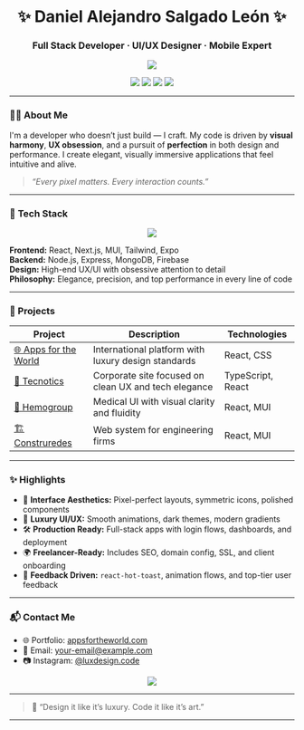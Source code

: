 <h1 align="center">✨ Daniel Alejandro Salgado León ✨</h1>
<h3 align="center">Full Stack Developer · UI/UX Designer · Mobile Expert</h3>

<p align="center">
  <img src="https://capsule-render.vercel.app/api?type=waving&color=1e1e2f&height=150&section=header&text=Welcome%20to%20My%20World&fontColor=ffffff&fontSize=35&animation=fadeIn" />
</p>
<p align="center">
  <img src="https://img.shields.io/badge/Code%20with-PRECISION-black?style=for-the-badge&logo=github&logoColor=white" />
  <img src="https://img.shields.io/badge/UI%2FUX-LUXURY-black?style=for-the-badge&logo=figma&logoColor=white" />
  <img src="https://img.shields.io/badge/Mobile-React%20Native-black?style=for-the-badge&logo=react&logoColor=61DAFB" />
  <img src="https://img.shields.io/badge/Web-Next.js-black?style=for-the-badge&logo=next.js&logoColor=white" />
</p>

---

### 👨‍💻 About Me

I'm a developer who doesn’t just build — I craft. My code is driven by **visual harmony**, **UX obsession**, and a pursuit of **perfection** in both design and performance. I create elegant, visually immersive applications that feel intuitive and alive.

> _“Every pixel matters. Every interaction counts.”_

---

### 🚀 **Tech Stack**

<div align="center">
  <img src="https://skillicons.dev/icons?i=react,nextjs,js,ts,nodejs,mongodb,figma,html,css,mui,vite,bash,nestjs,netlify,vercel" />
</div>

**Frontend:** React, Next.js, MUI, Tailwind, Expo  
**Backend:** Node.js, Express, MongoDB, Firebase  
**Design:** High-end UX/UI with obsessive attention to detail  
**Philosophy:** Elegance, precision, and top performance in every line of code

---

### 💼 Projects

| Project                                              | Description                                          | Technologies      |
| ---------------------------------------------------- | ---------------------------------------------------- | ----------------- |
| [🌐 Apps for the World](https://appsfortheworld.com) | International platform with luxury design standards  | React, CSS        |
| [💼 Tecnotics](https://tecnotics.com)                | Corporate site focused on clean UX and tech elegance | TypeScript, React |
| [🧬 Hemogroup](https://hemogroup.netlify.app)        | Medical UI with visual clarity and fluidity          | React, MUI        |
| [🏗 Construredes](https://construredes.netlify.app)   | Web system for engineering firms                     | React, MUI        |

---

### ✨ Highlights

- 🎯 **Interface Aesthetics:** Pixel-perfect layouts, symmetric icons, polished components
- 💎 **Luxury UI/UX:** Smooth animations, dark themes, modern gradients
- 🛠️ **Production Ready:** Full-stack apps with login flows, dashboards, and deployment
- 🌍 **Freelancer-Ready:** Includes SEO, domain config, SSL, and client onboarding
- 💬 **Feedback Driven:** `react-hot-toast`, animation flows, and top-tier user feedback

---

### 📬 Contact Me

- 🌐 Portfolio: [appsfortheworld.com](https://appsfortheworld.com)
- 📩 Email: [your-email@example.com](mailto:danielalejandrosalgadoleon@gmail.com)
- 📷 Instagram: [@luxdesign.code](https://www.instagram.com/_____z_e_r_o_____/)

<p align="center">
  <a href="mailto:your-email@example.com">
    <img src="https://img.shields.io/badge/📩%20Hire%20Me-Elegant-black?style=for-the-badge&logo=gmail&logoColor=white" />
  </a>
</p>

---

> 🧠 “Design it like it’s luxury. Code it like it’s art.”

---
